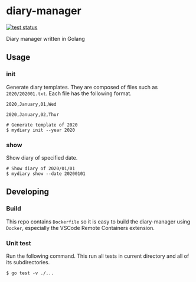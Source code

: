# diary-manager
[![test status](https://github.com/hkford/diary-manager/actions/workflows/unittest.yml/badge.svg)](https://github.com/hkford/diary-manager/actions/workflows/unittest.yml)

Diary manager written in Golang

## Usage

### init
Generate diary templates. They are composed of files such as `2020/202001.txt`. Each file has the following format.

```text
2020,January,01,Wed

2020,January,02,Thur

```

```shell
# Generate template of 2020
$ mydiary init --year 2020
```

### show
Show diary of specified date.

```shell
# Show diary of 2020/01/01
$ mydiary show --date 20200101
```

## Developing

### Build
This repo contains `Dockerfile` so it is easy to build the diary-manager using `Docker`, especially the VSCode Remote Containers extension.

### Unit test
Run the following command. This run all tests in current directory and all of its subdirectories.
```shell
$ go test -v ./...
```